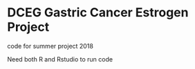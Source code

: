 # DCEG Gastric Cancer Estrogen Project
code for summer project 2018

Need both R and Rstudio to run code
